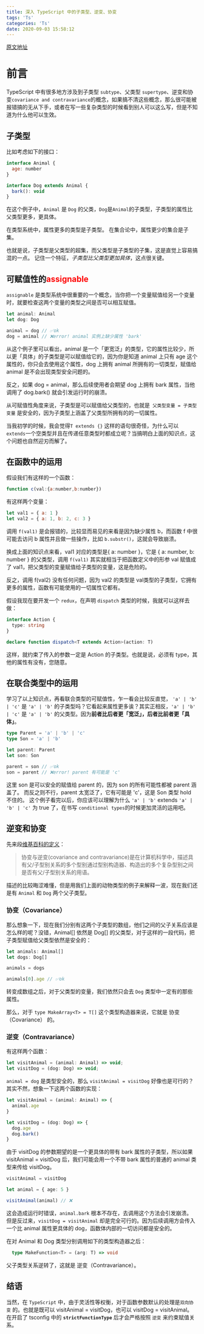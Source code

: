 ```yaml
---
title: 深入 TypeScript 中的子类型、逆变、协变
tags: 'Ts'
categories: 'Ts'
date: 2020-09-03 15:58:12
---
```


[原文地址](https://juejin.im/post/6855517117778198542)


# 前言

TypeScript 中有很多地方涉及到子类型 `subtype`、父类型 `supertype`、逆变和协变`covariance and contravariance`的概念，如果搞不清这些概念，那么很可能被报错搞的无从下手，或者在写一些复杂类型的时候看到别人可以这么写，但是不知道为什么他可以生效。

## 子类型

比如考虑如下的接口：

```js
interface Animal {
  age: number
}

interface Dog extends Animal {
  bark(): void
}
```

在这个例子中，`Animal` 是 `Dog` 的父类，`Dog`是`Animal`的子类型，子类型的属性比父类型更多，更具体。

在类型系统中，属性更多的类型是子类型。
在集合论中，属性更少的集合是子集。

也就是说，子类型是父类型的超集，而父类型是子类型的子集，这是直觉上容易搞混的一点。
记住一个特征，*子类型比父类型更加具体*，这点很关键。

## 可赋值性的<font color="red">assignable</font>

`assignable` 是类型系统中很重要的一个概念，当你把一个变量赋值给另一个变量时，就要检查这两个变量的类型之间是否可以相互赋值。

```js
let animal: Animal
let dog: Dog

animal = dog // ✅ok
dog = animal // ❌error! animal 实例上缺少属性 'bark'
```

从这个例子里可以看出，animal 是一个「更宽泛」的类型，它的属性比较少，所以更「具体」的子类型是可以赋值给它的，因为你是知道 animal 上只有 age 这个属性的，你只会去使用这个属性，dog 上拥有 animal 所拥有的一切类型，赋值给 animal 是不会出现类型安全问题的。

反之，如果 dog = animal，那么后续使用者会期望 dog 上拥有 bark 属性，当他调用了 dog.bark() 就会引发运行时的崩溃。

从可赋值性角度来说，子类型是可以赋值给父类型的，也就是` 父类型变量 = 子类型变量` 是安全的，因为子类型上涵盖了父类型所拥有的的一切属性。

当我初学的时候，我会觉得`T extends {}` 这样的语句很奇怪，为什么可以 `extends`一个空类型并且在传递任意类型时都成立呢？当搞明白上面的知识点，这个问题也自然迎刃而解了。

## 在函数中的运用

假设我们有这样的一个函数：

```js
function c(val:{a:number,b:number})
```

有这样两个变量：

```js
let val1 = { a: 1 }
let val2 = { a: 1, b: 2, c: 3 }
```

调用 `f(val1)` 是会报错的，比较显而易见的来看是因为缺少属性 b，而函数 f 中很可能去访问 b 属性并且做一些操作，比如 `b.substr()`，这就会导致崩溃。

换成上面的知识点来看，val1 对应的类型是{ a: number }，它是 { a: number, b: number } 的父类型，调用 `f(val1)` 其实就相当于把函数定义中的形参 val 赋值成了 val1，把父类型的变量赋值给子类型的变量，这是危险的。

反之，调用 f(val2) 没有任何问题，因为 val2 的类型是 val类型的子类型，它拥有更多的属性，函数有可能使用的一切属性它都有。

假设我现在要开发一个 `redux`，在声明 `dispatch` 类型的时候，我就可以这样去做：

```ts
interface Action {
  type: string
}

declare function dispatch<T extends Action>(action: T)
```

这样，就约束了传入的参数一定是 Action 的子类型。也就是说，必须有 type，其他的属性有没有，您随意。

## 在联合类型中的运用

学习了以上知识点，再看联合类型的可赋值性，乍一看会比较反直觉， `'a' | 'b' | 'c'` 是 `'a' | 'b'` 的子类型吗？它看起来属性更多诶？其实正相反，`'a' | 'b' | 'c'` 是 `'a' | 'b'` 的父类型。因为**前者比后者更「宽泛」，后者比前者更「具体」**。

```ts
type Parent = 'a' | 'b' | 'c'
type Son = 'a' | 'b'

let parent: Parent
let son: Son

parent = son // ✅ok
son = parent // ❌error! parent 有可能是 'c'
```

这里 son 是可以安全的赋值给 parent 的，因为 son 的所有可能性都被 parent 涵盖了。
而反之则不行，parent 太宽泛了，它有可能是 'c'，这是 Son 类型 hold 不住的。
这个例子看完以后，你应该可以理解为什么 `'a' | 'b'` extends `'a' | 'b' | 'c'` 为 true 了，在书写 `conditional types`的时候更加灵活的运用吧。

## 逆变和协变


先来段[维基百科的定义](https://zh.wikipedia.org/wiki/%E5%8D%8F%E5%8F%98%E4%B8%8E%E9%80%86%E5%8F%98)：

> 协变与逆变(covariance and contravariance)是在计算机科学中，描述具有父/子型别关系的多个型别通过型别构造器、构造出的多个复杂型别之间是否有父/子型别关系的用语。

描述的比较晦涩难懂，但是用我们上面的动物类型的例子来解释一波，现在我们还是有 `Animal` 和 `Dog` 两个父子类型。

### 协变（Covariance）

那么想象一下，现在我们分别有这两个子类型的数组，他们之间的父子关系应该是怎么样的呢？没错，Animal[] 依然是 Dog[] 的父类型，对于这样的一段代码，把子类型赋值给父类型依然是安全的：

```js
let animals: Animal[]
let dogs: Dog[]

animals = dogs

animals[0].age // ✅ok
```

转变成数组之后，对于父类型的变量，我们依然只会去 `Dog` 类型中一定有的那些属性。

那么，对于 `type MakeArray<T> = T[]` 这个类型构造器来说，它就是 协变（Covariance） 的。


### 逆变（Contravariance）

有这样两个函数：

```js
let visitAnimal = (animal: Animal) => void;
let visitDog = (dog: Dog) => void;
```

`animal = dog` 是类型安全的，那么 `visitAnimal = visitDog` 好像也是可行的？其实不然，想象一下这两个函数的实现：

```ts
let visitAnimal = (animal: Animal) => {
  animal.age
}

let visitDog = (dog: Dog) => {
  dog.age
  dog.bark()
}
```

由于 visitDog 的参数期望的是一个更具体的带有 bark 属性的子类型，所以如果 visitAnimal = visitDog 后，我们可能会用一个不带 bark 属性的普通的 animal 类型来传给 visitDog。


```ts
visitAnimal = visitDog

let animal = { age: 5 }

visitAnimal(animal) // ❌
```

这会造成运行时错误，`animal.bark` 根本不存在，去调用这个方法会引发崩溃。
但是反过来，`visitDog = visitAnimal` 却是完全可行的。因为后续调用方会传入一个比 animal 属性更具体的 dog，函数体内部的一切访问都是安全的。

在对 Animal 和 Dog 类型分别调用如下的类型构造器之后：
```ts
  type MakeFunction<T> = (arg: T) => void
```

父子类型关系逆转了，这就是 逆变（Contravariance）。

## 结语

当然，在 `TypeScript` 中，由于灵活性等权衡，对于函数参数默认的处理是`双向协变` 的。也就是既可以 visitAnimal = visitDog，也可以 visitDog = visitAnimal。在开启了 tsconfig 中的 **`strictFunctionType`** 后才会严格按照 `逆变` 来约束赋值关系。

